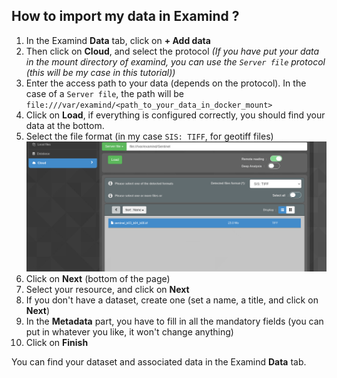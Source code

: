 ## How to import my data in Examind ?

1. In the Examind **Data** tab, click on **+ Add data**
2. Then click on **Cloud**, and select the protocol *(If you have put your data in the mount directory of examind, you can use the `Server file` protocol (this will be my case in this tutorial))*
3. Enter the access path to your data (depends on the protocol). In the case of a `Server file`, the path will be `file:///var/examind/<path_to_your_data_in_docker_mount>`
4. Click on **Load**, if everything is configured correctly, you should find your data at the bottom.
5. Select the file format (in my case `SIS: TIFF`, for geotiff files)
![Web ui - import data first step](./images/import_data_first_step.png)
6. Click on **Next** (bottom of the page)
7. Select your resource, and click on **Next**
8. If you don't have a dataset, create one (set a name, a title, and click on **Next**)
9. In the **Metadata** part, you have to fill in all the mandatory fields (you can put in whatever you like, it won't change anything)
10. Click on **Finish**

You can find your dataset and associated data in the Examind **Data** tab.